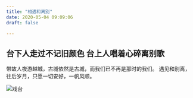 ```yaml
---
title: "相遇和离别"
date: 2020-05-04 09:09:06
draft: false

---
```


台下人走过不记旧颜色
台上人唱着心碎离别歌
-
带故人夜游越城，古城依然是古城，而我们已不再是那时的我们。
遇见和别离，往后岁月，只愿一切安好，一帆风顺。

![戏台][1]

[1]: http://lab.boke.run/usr/uploads/2020/05/04_001104_1.jpg